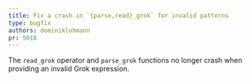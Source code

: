 ```yaml
---
title: Fix a crash in `{parse,read}_grok` for invalid patterns
type: bugfix
authors: dominiklohmann
pr: 5018
---
```


The `read_grok` operator and `parse_grok` functions no longer crash when
providing an invalid Grok expression.
